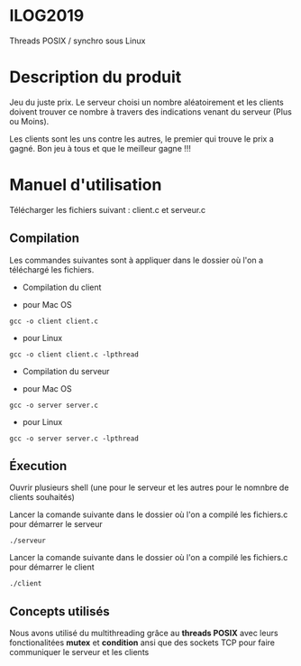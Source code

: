 # ILOG2019
Threads POSIX / synchro sous Linux

# Description du produit

Jeu du juste prix. Le serveur choisi un nombre aléatoirement et les clients doivent trouver ce nombre à travers des indications venant du serveur (Plus ou Moins).

Les clients sont les uns contre les autres, le premier qui trouve le prix a gagné. Bon jeu à tous et que le meilleur gagne !!!

# Manuel d'utilisation

Télécharger les fichiers suivant : client.c et serveur.c

## Compilation

Les commandes suivantes sont à appliquer dans le dossier où l'on a téléchargé les fichiers.

- Compilation du client

 - pour Mac OS

  ```
  gcc -o client client.c
  ```

 - pour Linux

  ```
  gcc -o client client.c -lpthread
  ```

- Compilation du serveur

 - pour Mac OS

  ```
  gcc -o server server.c
  ```

 - pour Linux

  ```
  gcc -o server server.c -lpthread
  ```

## Éxecution

Ouvrir plusieurs shell (une pour le serveur et les autres pour le nomnbre de clients souhaités)

Lancer la comande suivante dans le dossier où l'on a compilé les fichiers.c pour démarrer le serveur

```
./serveur
```

Lancer la comande suivante dans le dossier où l'on a compilé les fichiers.c pour démarrer le client

```
./client
```

## Concepts utilisés
Nous avons utilisé du multithreading grâce au **threads POSIX** avec leurs fonctionalitées **mutex** et **condition** ansi que des sockets TCP pour faire communiquer le serveur et les clients
